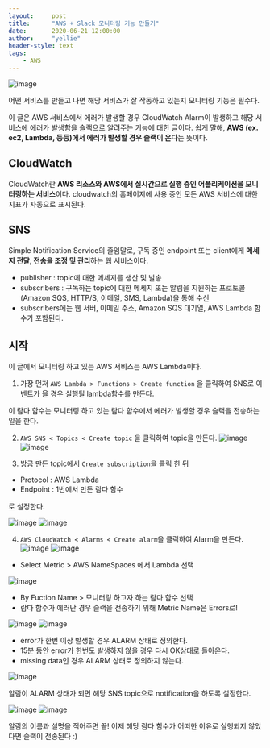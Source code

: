 ```yaml
---
layout:     post
title:      "AWS + Slack 모니터링 기능 만들기"
date:       2020-06-21 12:00:00
author:     "yellie"
header-style: text
tags:
    - AWS
---
```


![image](https://user-images.githubusercontent.com/49056225/122709612-96fe2780-d299-11eb-8b83-70a02accef6f.png)

어떤 서비스를 만들고 나면 해당 서비스가 잘 작동하고 있는지 모니터링 기능은 필수다.

이 글은 AWS 서비스에서 에러가 발생할 경우 CloudWatch Alarm이 발생하고 해당 서비스에 에러가 발생함을 슬랙으로 알려주는 기능에 대한 글이다. 
쉽게 말해, **AWS (ex. ec2, Lambda, 등등)에서 에러가 발생할 경우 슬랙이 온다**는 뜻이다.

## CloudWatch
CloudWatch란 **AWS 리소스와 AWS에서 실시간으로 실행 중인 어플리케이션을 모니터링하는 서비스**이다. cloudwatch의 홈페이지에 사용 중인 모든 AWS 서비스에 대한 지표가 자동으로 표시된다.

## SNS
Simple Notification Service의 줄임말로, 구독 중인 endpoint 또는 client에게 **메세지 전달, 전송을 조정 및 관리**하는 웹 서비스이다.
- publisher : topic에 대한 메세지를 생산 및 발송
- subscribers : 구독하는 topic에 대한 메세지 또는 알림을 지원하는 프로토콜 (Amazon SQS, HTTP/S, 이메일, SMS, Lambda)을 통해 수신
- subscribers에는 웹 서버, 이메일 주소, Amazon SQS 대기열, AWS Lambda 함수가 포함된다.

## 시작
이 글에서 모니터링 하고 있는 AWS 서비스는 AWS Lambda이다.

1) 가장 먼저 `AWS Lambda > Functions > Create function` 을 클릭하여 SNS로 이벤트가 올 경우 실행될 lambda함수를 만든다.
<script src="https://gist.github.com/seoyeonhwng/fdd45cbcf13ade69c69d05d5a0755500.js"></script>
이 람다 함수는 모니터링 하고 있는 람다 함수에서 에러가 발생할 경우 슬랙을 전송하는 일을 한다.

2) `AWS SNS < Topics < Create topic` 을 클릭하여 topic을 만든다.
![image](https://user-images.githubusercontent.com/49056225/122709848-125fd900-d29a-11eb-865f-c92a80300f9d.png)
![image](https://user-images.githubusercontent.com/49056225/122709892-23104f00-d29a-11eb-9fc0-3b44ade69714.png)

3) 방금 만든 topic에서 `Create subscription`을 클릭 한 뒤
- Protocol : AWS Lambda
- Endpoint : 1번에서 만든 람다 함수

로 설정한다.

![image](https://user-images.githubusercontent.com/49056225/122709930-37ece280-d29a-11eb-87c5-795d70bae22e.png)
![image](https://user-images.githubusercontent.com/49056225/122709958-44713b00-d29a-11eb-826a-e54c90c3d661.png)

4) `AWS CloudWatch < Alarms < Create alarm`을 클릭하여 Alarm을 만든다.
![image](https://user-images.githubusercontent.com/49056225/122710003-58b53800-d29a-11eb-8dc2-ac349617f9c0.png)
![image](https://user-images.githubusercontent.com/49056225/122710041-6a96db00-d29a-11eb-9ca8-343dcfbc2694.png)
- Select Metric > AWS NameSpaces 에서 Lambda 선택

![image](https://user-images.githubusercontent.com/49056225/122710065-7edad800-d29a-11eb-842b-38211345c876.png)
- By Fuction Name > 모니터링 하고자 하는 람다 함수 선택
- 람다 함수가 에러난 경우 슬랙을 전송하기 위해 Metric Name은 Errors로!

![image](https://user-images.githubusercontent.com/49056225/122710099-90bc7b00-d29a-11eb-94b7-58c7b7c56209.png)
![image](https://user-images.githubusercontent.com/49056225/122710111-99ad4c80-d29a-11eb-9b27-feec9ffe4600.png)

- error가 한번 이상 발생할 경우 ALARM 상태로 정의한다.
- 15분 동안 error가 한번도 발생하지 않을 경우 다시 OK상태로 돌아온다.
- missing data인 경우 ALARM 상태로 정의하지 않는다.

![image](https://user-images.githubusercontent.com/49056225/122710148-ac278600-d29a-11eb-8fae-a413dbcc4cb4.png)

알람이 ALARM 상태가 되면 해당 SNS topic으로 notification을 하도록 설정한다.

![image](https://user-images.githubusercontent.com/49056225/122710170-b8abde80-d29a-11eb-8823-801da0f2db46.png)
![image](https://user-images.githubusercontent.com/49056225/122710198-c5303700-d29a-11eb-81bd-7f84ac85c137.png)

알람의 이름과 설명을 적어주면 끝! 이제 해당 람다 함수가 어떠한 이유로 실행되지 않았다면 슬랙이 전송된다 :)

